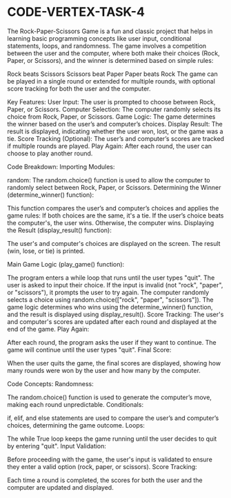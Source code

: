# CODE-VERTEX-TASK-4
The Rock-Paper-Scissors Game is a fun and classic project that helps in learning basic programming concepts like user input, conditional statements, loops, and randomness. The game involves a competition between the user and the computer, where both make their choices (Rock, Paper, or Scissors), and the winner is determined based on simple rules:

Rock beats Scissors
Scissors beat Paper
Paper beats Rock
The game can be played in a single round or extended for multiple rounds, with optional score tracking for both the user and the computer.

Key Features:
User Input: The user is prompted to choose between Rock, Paper, or Scissors.
Computer Selection: The computer randomly selects its choice from Rock, Paper, or Scissors.
Game Logic: The game determines the winner based on the user’s and computer’s choices.
Display Result: The result is displayed, indicating whether the user won, lost, or the game was a tie.
Score Tracking (Optional): The user’s and computer’s scores are tracked if multiple rounds are played.
Play Again: After each round, the user can choose to play another round.

Code Breakdown:
Importing Modules:

random: The random.choice() function is used to allow the computer to randomly select between Rock, Paper, or Scissors.
Determining the Winner (determine_winner() function):

This function compares the user’s and computer’s choices and applies the game rules:
If both choices are the same, it's a tie.
If the user’s choice beats the computer's, the user wins.
Otherwise, the computer wins.
Displaying the Result (display_result() function):

The user's and computer's choices are displayed on the screen.
The result (win, lose, or tie) is printed.

Main Game Logic (play_game() function):

The program enters a while loop that runs until the user types "quit".
The user is asked to input their choice. If the input is invalid (not "rock", "paper", or "scissors"), it prompts the user to try again.
The computer randomly selects a choice using random.choice(["rock", "paper", "scissors"]).
The game logic determines who wins using the determine_winner() function, and the result is displayed using display_result().
Score Tracking: The user's and computer's scores are updated after each round and displayed at the end of the game.
Play Again:

After each round, the program asks the user if they want to continue. The game will continue until the user types "quit".
Final Score:

When the user quits the game, the final scores are displayed, showing how many rounds were won by the user and how many by the computer.

Code Concepts:
Randomness:

The random.choice() function is used to generate the computer’s move, making each round unpredictable.
Conditionals:

if, elif, and else statements are used to compare the user’s and computer’s choices, determining the game outcome.
Loops:

The while True loop keeps the game running until the user decides to quit by entering "quit".
Input Validation:

Before proceeding with the game, the user's input is validated to ensure they enter a valid option (rock, paper, or scissors).
Score Tracking:

Each time a round is completed, the scores for both the user and the computer are updated and displayed.
